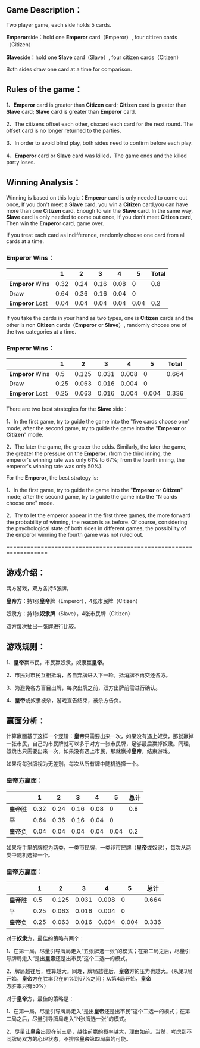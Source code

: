 ## Game Description：

Two player game, each side holds 5 cards.

**Emperor**side：hold one **Emperor** card（Emperor）, four citizen cards（Citizen）

**Slave**side：hold one **Slave** card（Slave）, four citizen cards（Citizen）

Both sides draw one card at a time for comparison.

 

## Rules of the game：

1、**Emperor** card is greater than **Citizen** card;
 **Citizen** card is greater than **Slave** card;
 **Slave** card is greater than **Emperor** card.

2、The citizens offset each other, discard each card for the next round. The offset card is no longer returned to the parties.

3、In order to avoid blind play, both sides need to confirm before each play.

4、**Emperor** card or **Slave** card was killed，The game ends and the killed party loses.

 

## Winning Analysis：

Winning is based on this logic：**Emperor** card is only needed to come out once, If you don't meet a **Slave** card, you win a **Citizen** card,you can have more than one **Citizen** card, Enough to win the **Slave** card. In the same way, **Slave** card is only needed to come out once, If you don't meet **Citizen** card, Then win the **Emperor** card, game over.

 
If you treat each card as indifference, randomly choose one card from all cards at a time. 

### **Emperor** Wins：

 

|                  | 1    | 2    | 3    | 4    | 5    | Total |
| ---------------- | ---- | ---- | ---- | ---- | ---- | ---- |
| **Emperor** Wins | 0.32 | 0.24 | 0.16 | 0.08 | 0    | 0.8  |
| Draw             | 0.64 | 0.36 | 0.16 | 0.04 | 0    |      |
| **Emperor** Lost | 0.04 | 0.04 | 0.04 | 0.04 | 0.04 | 0.2  |

 

If you take the cards in your hand as two types, one is **Citizen** cards and the other is non **Citizen** cards（**Emperor** or **Slave**）, randomly choose one of the two categories at a time.

### **Emperor** Wins：

 

|                  | 1    | 2     | 3     | 4     | 5     | Total  |
| ---------------- | ---- | ----- | ----- | ----- | ----- | ----- |
| **Emperor** Wins | 0.5  | 0.125 | 0.031 | 0.008 | 0     | 0.664 |
| Draw             | 0.25 | 0.063 | 0.016 | 0.004 | 0     |       |
| **Emperor** Lost | 0.25 | 0.063 | 0.016 | 0.004 | 0.004 | 0.336 |

 

There are two best strategies for the **Slave** side：

1、In the first game, try to guide the game into the "five cards choose one" mode; after the second game, try to guide the game into the "**Emperor** or **Citizen**" mode.

2、The later the game, the greater the odds. Similarly, the later the game, the greater the pressure on the **Emperor**. (from the third inning, the emperor's winning rate was only 61% to 67%; from the fourth inning, the emperor's winning rate was only 50%).


For the **Emperor**, the best strategy is:

1、In the first game, try to guide the game into the "**Emperor** or **Citizen**" mode; after the second game, try to guide the game into the "N cards choose one" mode.

2、Try to let the emperor appear in the first three games, the more forward the probability of winning, the reason is as before. Of course, considering the psychological state of both sides in different games, the possibility of the emperor winning the fourth game was not ruled out.


==================================================================


## 游戏介绍：

两方游戏，双方各持5张牌。

**皇帝**方：持1张**皇帝**牌（Emperor），4张市民牌（Citizen）

奴隶方：持1张**奴隶牌**（Slave），4张市民牌（Citizen）

双方每次抽出一张牌进行比较。

 

## 游戏规则：

1、**皇帝**赢市民，市民赢奴隶，奴隶赢**皇帝**。

2、市民对市民互相抵消，各自弃牌进入下一轮。抵消牌不再交还各方。

3、为避免各方盲目出牌，每次出牌之前，双方出牌前需进行确认。

4、**皇帝**或奴隶被杀，游戏宣告结束，被杀方告负。

 

## 赢面分析：

计算赢面基于这样一个逻辑：**皇帝**只需要出来一次，如果没有遇上奴隶，那就赢掉一张市民，自己的市民牌就可以多于对方一张市民牌，足够最后赢掉奴隶。同理，奴隶也只需要出来一次，如果没有遇上市民，那就赢掉**皇帝**，结束游戏。

 

如果将每张牌视为无差别，每次从所有牌中随机选择一个。 

### **皇帝**方赢面：

 

|            | 1    | 2    | 3    | 4    | 5    | 总计 |
| ---------- | ---- | ---- | ---- | ---- | ---- | ---- |
| **皇帝**胜 | 0.32 | 0.24 | 0.16 | 0.08 | 0    | 0.8  |
| 平         | 0.64 | 0.36 | 0.16 | 0.04 | 0    |      |
| **皇帝**负 | 0.04 | 0.04 | 0.04 | 0.04 | 0.04 | 0.2  |

 

如果将手里的牌视为两类，一类市民牌，一类非市民牌（**皇帝**或奴隶），每次从两类中随机选择一个。

### **皇帝**方赢面：

 

|            | 1    | 2     | 3     | 4     | 5     | 总计  |
| ---------- | ---- | ----- | ----- | ----- | ----- | ----- |
| **皇帝**胜 | 0.5  | 0.125 | 0.031 | 0.008 | 0     | 0.664 |
| 平         | 0.25 | 0.063 | 0.016 | 0.004 | 0     |       |
| **皇帝**负 | 0.25 | 0.063 | 0.016 | 0.004 | 0.004 | 0.336 |

 

对于**奴隶**方，最佳的策略有两个：

1、在第一局，尽量引导牌局走入“五张牌选一张”的模式；在第二局之后，尽量引导牌局走入“是出**皇帝**还是出市民”这个二选一的模式。

2、牌局越往后，胜算越大。同理，牌局越往后，**皇帝**方的压力也越大。（从第3局开始，**皇帝**方在胜率只在61%到67%之间；从第4局开始，**皇帝**方胜率只有50%）


对于**皇帝**方，最佳的策略是：

1、在第一局，尽量引导牌局走入“是出**皇帝**还是出市民”这个二选一的模式；在第二局之后，尽量引导牌局走入“N张牌选一张”的模式。

2、尽量让**皇帝**出现在前三局，越往前赢的概率越大，理由如前。当然，考虑到不同牌局双方的心理状态，不排除**皇帝**第四局赢的可能。